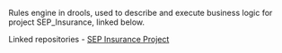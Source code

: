 Rules engine in drools, used to describe and execute business logic for project SEP_Insurance, linked below.

Linked repositories - [SEP Insurance Project](https://github.com/vuletic/SEP_Insurance)
